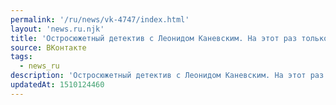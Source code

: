 ```yaml
---
permalink: '/ru/news/vk-4747/index.html'
layout: 'news.ru.njk'
title: 'Остросюжетный детектив с Леонидом Каневским. На этот раз только документы и только факты.  Кажд…'
source: ВКонтакте
tags:
  - news_ru
description: 'Остросюжетный детектив с Леонидом Каневским. На этот раз только документы и только факты.  Кажд…'
updatedAt: 1510124460
---
```

